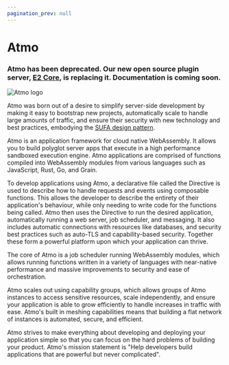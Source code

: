 ```yaml
---
pagination_prev: null
---
```


# Atmo

### Atmo has been deprecated. Our new open source plugin server, [E2 Core](https://github.com/suborbital/e2core), is replacing it. Documentation is coming soon.

![Atmo logo](/img/logo-atmo-wide.svg)

Atmo was born out of a desire to simplify server-side development by making it easy to bootstrap new projects, automatically scale to handle large amounts of traffic, and ensure their security with new technology and best practices, embodying the [SUFA design pattern](https://blog.suborbital.dev/building-a-better-monolith).

Atmo is an application framework for cloud native WebAssembly. It allows you to build polyglot server apps that execute in a high performance sandboxed execution engine. Atmo applications are comprised of functions compiled into WebAssembly modules from various languages such as JavaScript, Rust, Go, and Grain.

To develop applications using Atmo, a declarative file called the Directive is used to describe how to handle requests and events using composable functions. This allows the developer to describe the entirety of their application's behaviour, while only needing to write code for the functions being called. Atmo then uses the Directive to run the desired application, automatically running a web server, job scheduler, and messaging. It also includes automatic connections with resources like databases, and security best practices such as auto-TLS and capability-based security. Together these form a powerful platform upon which your application can thrive.

The core of Atmo is a job scheduler running WebAssembly modules, which allows running functions written in a variety of languages with near-native performance and massive improvements to security and ease of orchestration.

Atmo scales out using capability groups, which allows groups of Atmo instances to access sensitive resources, scale independently, and ensure your application is able to grow efficiently to handle increases in traffic with ease. Atmo's built in meshing capabilities means that building a flat network of instances is automated, secure, and efficient.

Atmo strives to make everything about developing and deploying your application simple so that you can focus on the hard problems of building your product. Atmo's mission statement is "Help developers build applications that are powerful but never complicated".
